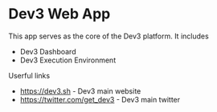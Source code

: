 # Dev3 Web App

This app serves as the core of the Dev3 platform. It includes 

- Dev3 Dashboard
- Dev3 Execution Environment

Userful links

- https://dev3.sh - Dev3 main website
- https://twitter.com/get_dev3 - Dev3 main twitter